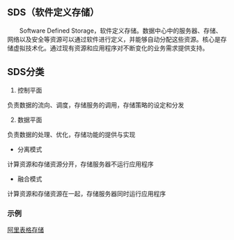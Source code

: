 ## SDS（软件定义存储）
　　Software Defined Storage，软件定义存储。数据中心中的服务器、存储、网络以及安全等资源可以通过软件进行定义，并能够自动分配这些资源。核心是存储虚拟技术化。通过现有资源和应用程序对不断变化的业务需求提供支持。

## SDS分类
1. 控制平面

负责数据的流向、调度，存储服务的调用，存储策略的设定和分发

2. 数据平面

负责数据的处理、优化，存储功能的提供与实现

- 分离模式

计算资源和存储资源分开，存储服务器不运行应用程序
- 融合模式

计算资源和存储资源在一起，存储服务器同时运行应用程序

### 示例

[阿里表格存储](https://help.aliyun.com/document_detail/52261.html?spm=a2c4g.11186623.6.793.32043d76UFYb0o)  